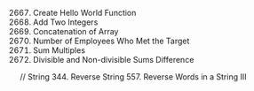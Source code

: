 2667. Create Hello World Function
2235. Add Two Integers
1929. Concatenation of Array
2798. Number of Employees Who Met the Target
2652. Sum Multiples
2894. Divisible and Non-divisible Sums Difference

// String
344. Reverse String
557. Reverse Words in a String III
